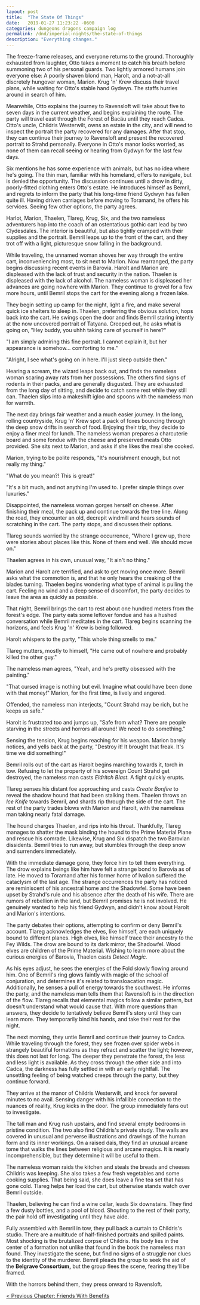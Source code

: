 ```yaml
---
layout: post
title:  "The State Of Things"
date:   2019-01-27 11:23:22 -0600
categories: dungeons dragons campaign log
permalink: /dnd/imperial-nights/the-state-of-things
description: "Everything changes."
---
```


The freeze-frame releases, and everyone returns to the ground.
Thoroughly exhausted from laughter, Otto takes a moment to catch his breath before summoning two of his personal guards.
Two lightly armored humans join everyone else: A poorly shaven blond man, Harolt, and a not-at-all discretely hungover woman, Marion.
Krug 'n' Krew discuss their travel plans, while waiting for Otto's stable hand Gydwyn.
The staffs hurries around in search of him.

Meanwhile, Otto explains the journey to Ravensloft will take about five to seven days in the current weather, and begins explaining the route.
The party will travel east through the Forest of Bacäu until they reach Cadca.
Otto's uncle, Childris Westerwilt, owns an estate in the city, and will need to inspect the portrait the party recovered for any damages.
After that stop, they can continue their journey to Ravensloft and present the recovered portrait to Strahd personally.
Everyone in Otto's manor looks worried, as none of them can recall seeing or hearing from Gydwyn for the last few days.

Six mentions he has some experience with animals, but has no idea where he's going.
The thin man, familiar with his homeland, offers to navigate, but is denied the opportunity.
The discussion continues until a drow in dirty, poorly-fitted clothing enters Otto's estate.
He introduces himself as Bemril, and regrets to inform the party that his long-time friend Gydwyn has fallen quite ill.
Having driven carriages before moving to Toramand, he offers his services.
Seeing few other options, the party agrees.

Harlot, Marion, Thaelen, Tlareg, Krug, Six, and the two nameless adventurers hop into the coach of an ostentatious gothic cart lead by two Clydesdales.
The interior is beautiful, but also tightly cramped with their supplies and the portrait.
Bemril leaps up to the front of the cart, and they trot off with a light, picturesque snow falling in the background.

While traveling, the unnamed woman shoves her way through the entire cart, inconveniencing most, to sit next to Marion.
Now rearranged, the party begins discussing recent events in Barovia.
Harolt and Marion are displeased with the lack of trust and security in the nation.
Thaelen is displeased with the lack of alcohol.
The nameless woman is displeased her advances are going nowhere with Marion.
They continue to grovel for a few more hours, until Bemril stops the cart for the evening along a frozen lake.

They begin setting up camp for the night, light a fire, and make several quick ice shelters to sleep in.
Thaelen, preferring the obvious solution, hops back into the cart.
He swings open the door and finds Bemril staring intently at the now uncovered portrait of Tatyana.
Creeped out, he asks what is going on, "Hey buddy, you uhhh taking care of yourself in here?"

"I am simply admiring this fine portrait.
I cannot explain it, but her appearance is somehow... comforting to me."

"Alright, I see what's going on in here.
I'll just sleep outside then."

Hearing a scream, the wizard leaps back out, and finds the nameless woman scaring away rats from her possessions.
The others find signs of rodents in their packs, and are generally disgusted.
They are exhausted from the long day of sitting, and decide to catch some rest while they still can.
Thaelen slips into a makeshift igloo and spoons with the nameless man for warmth.

The next day brings fair weather and a much easier journey.
In the long, rolling countryside, Krug 'n' Krew spot a pack of foxes bouncing through the deep snow drifts in search of food.
Enjoying their trip, they decide to enjoy a finer meal for lunch.
The nameless woman prepares a charcuterie board and some fondue with the cheese and preserved meats Otto provided.
She sits next to Marion, and asks if she likes the meal she cooked.

Marion, trying to be polite responds, "It's nourishment enough, but not really my thing."

"What do you mean?!
This is great!"

"It's a bit much, and not anything I'm used to.
I prefer simple things over luxuries."

Disappointed, the nameless woman gorges herself on cheese.
After finishing their meal, the pack up and continue towards the tree line.
Along the road, they encounter an old, decrepit windmill and hears sounds of scratching in the cart.
The party stops, and discusses their options.

Tlareg sounds worried by the strange occurrence, "Where I grew up, there were stories about places like this.
None of them end well.
We should move on."

Thaelen agrees in his own, unusual way, "It ain't no thing."

Marion and Harolt are terrified, and ask to get moving once more.
Bemril asks what the commotion is, and that he only hears the creaking of the blades turning.
Thaelen begins wondering what type of animal is pulling the cart.
Feeling no wind and a deep sense of discomfort, the party decides to leave the area as quickly as possible.

That night, Bemril brings the cart to rest about one hundred meters from the forest's edge.
The party eats some leftover fondue and has a hushed conversation while Bemril meditates in the cart.
Tlareg begins scanning the horizons, and feels Krug 'n' Krew is being followed.

Harolt whispers to the party, "This whole thing smells to me."

Tlareg mutters, mostly to himself, "He came out of nowhere and probably killed the other guy."

The nameless man agrees, "Yeah, and he's pretty obsessed with the painting."

"That cursed image is nothing but evil.
Imagine what could have been done with that money!"
Marion, for the first time, is lively and angered.

Offended, the nameless man interjects, "Count Strahd may be rich, but he keeps us safe."

Harolt is frustrated too and jumps up, "Safe from what?
There are people starving in the streets and horrors all around!
We need to do something."

Sensing the tension, Krug begins reaching for his weapon.
Marion barely notices, and yells back at the party, "Destroy it!
It brought that freak.
It's time we did something!"

Bemril rolls out of the cart as Harolt begins marching towards it, torch in tow.
Refusing to let the property of his sovereign Count Strahd get destroyed, the nameless man casts _Eldritch Blast._
A fight quickly erupts.

Tlareg senses his distant foe approaching and casts _Create Bonfire_ to reveal the shadow hound that had been stalking them.
Thaelen throws an _Ice Knife_ towards Bemril, and shards rip through the side of the cart.
The rest of the party trades blows with Marion and Harolt, with the nameless man taking nearly fatal damage.

The hound charges Thaelen, and rips into his throat.
Thankfully, Tlareg manages to shatter the mask binding the hound to the Prime Material Plane and rescue his comrade.
Likewise, Krug and Six dispatch the two Barovian dissidents.
Bemril tries to run away, but stumbles through the deep snow and surrenders immediately.

With the immediate damage gone, they force him to tell them everything.
The drow explains beings like him have felt a strange bond to Barovia as of late.
He moved to Toramand after his former home of Ivalion suffered the cataclysm of the last age.
The strange occurrences the party has noticed are reminiscent of his ancestral home and the Shadowfel.
Some have been upset by Strahd's rule and his absence after the death of his wife.
There are rumors of rebellion in the land, but Bemril promises he is not involved.
He genuinely wanted to help his friend Gydwyn, and didn't know about Harolt and Marion's intentions.

The party debates their options, attempting to confirm or deny Bemril's account.
Tlareg acknowledges the elves, like himself, are each uniquely bound to different planes.
High elves, like himself trace their ancestry to the Fey Wilds.
The drow are bound to its dark mirror, the Shadowfel.
Wood elves are children of the Prime Material.
Wishing to learn more about the curious energies of Barovia, Thaelen casts _Detect Magic._

As his eyes adjust, he sees the energies of the Fold slowly flowing around him.
One of Bemril's ring glows faintly with magic of the school of conjuration, and determines it's related to transloacation magic.
Additionally, he senses a pull of energy towards the southwest.
He informs the party, and the nameless man tells them that Ravensloft is in the direction of the flow.
Tlareg recalls that elemental magics follow a similar pattern, but doesn't understand what would cause that.
With more questions than answers, they decide to tentatively believe Bemril's story until they can learn more.
They temporarily bind his hands, and take their rest for the night.

The next morning, they untie Bemril and continue their journey to Cadca.
While traveling through the forest, they see frozen over spider webs in strangely beautiful formations as they refract and scatter the light; however, this does not last for long.
The deeper they penetrate the forest, the less and less light is available.
As they cross through the other side and into Cadca, the darkness has fully settled in with an early nightfall.
The unsettling feeling of being watched creeps through the party, but they continue forward.

They arrive at the manor of Childris Westerwilt, and knock for several minutes to no avail.
Sensing danger with his infallible connection to the nuances of reality, Krug kicks in the door.
The group immediately fans out to investigate.

The tall man and Krug rush upstairs, and find several empty bedrooms in pristine condition.
The two also find Childris's private study.
The walls are covered in unusual and perverse illustrations and drawings of the human form and its inner workings.
On a raised dais, they find an unusual arcane tome that walks the lines between religious and arcane magics.
It is nearly incomprehensible, but they determine it will be useful to them.

The nameless woman raids the kitchen and steals the breads and cheeses Childris was keeping.
She also takes a few fresh vegetables and some cooking supplies.
That being said, she does leave a fine tea set that has gone cold.
Tlareg helps her load the cart, but otherwise stands watch over Bemril outside.

Thaelen, believing he can find a wine cellar, leads Six downstairs.
They find a few dusty bottles, and a pool of blood.
Shouting to the rest of their party, the pair hold off investigating until they have aide.

Fully assembled with Bemril in tow, they pull back a curtain to Childris's studio.
There are a multitude of half-finished portraits and spilled paints.
Most shocking is the brutalized corpse of Childris.
His body lies in the center of a formation not unlike that found in the book the nameless man found.
They investigate the scene, but find no signs of a struggle nor clues to the identity of the murderer.
Bemril pleads the group to seek the aid of the **Belgrave Consortium,** but the group flees the scene, fearing they'll be framed.

With the horrors behind them, they press onward to Ravensloft. 

[&lt; Previous Chapter: Friends With Benefits](/dnd/imperial-nights/friends-with-benefits)
